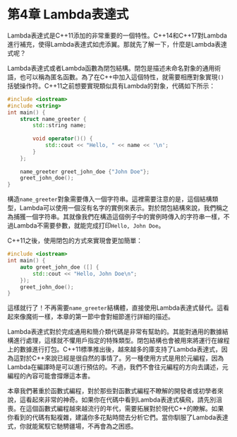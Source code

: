 # 第4章 Lambda表達式

Lambda表達式是C++11添加的非常重要的一個特性。C++14和C++17對Lambda進行補充，使得Lambda表達式如虎添翼。那就先了解一下，什麼是Lambda表達式呢？

Lambda表達式或者Lambda函數為閉包結構。閉包是描述未命名對象的通用術語，也可以稱為匿名函數。為了在C++中加入這個特性，就需要相應對象實現`()`括號操作符。C++11之前想要實現類似具有Lambda的對象，代碼如下所示：

```c++
#include <iostream>
#include <string>
int main() {
    struct name_greeter {
        std::string name;
        
        void operator()() {
        	std::cout << "Hello, " << name << '\n';
        }
    };
    
    name_greeter greet_john_doe {"John Doe"};
    greet_john_doe();
}
```

構造`name_greeter`對象需要傳入一個字符串。這裡需要注意的是，這個結構類型，Lambda可以使用一個沒有名字的實例來表示。對於閉包結構來說，我們稱之為捕獲一個字符串。其就像我們在構造這個例子中的實例時傳入的字符串一樣，不過Lambda不需要參數，就能完成打印`Hello, John Doe`。

C++11之後，使用閉包的方式來實現會更加簡單：

```c++
#include <iostream>
int main() {
    auto greet_john_doe ([] {
    	std::cout << "Hello, John Doe\n";
    });
    greet_john_doe();
}
```

這樣就行了！不再需要`name_greeter`結構體，直接使用Lambda表達式替代。這看起來像魔術一樣，本章的第一節中會對細節進行詳細的描述。

Lambda表達式對於完成通用和簡介類代碼是非常有幫助的。其能對通用的數據結構進行處理，這樣就不懼用戶指定的特殊類型。閉包結構也會被用來將運行在線程上的數據進行打包。C++11標準推出後，越來越多的庫支持了Lambda表達式，因為這對於C++來說已經是很自然的事情了。另一種使用方式是用於元編程，因為Lambda在編譯時是可以進行預估的。不過，我們不會往元編程的方向去講述，元編程的內容可能會撐爆這本書。

本章我們著重於函數式編程，對於那些對函數式編程不瞭解的開發者或初學者來說，這看起來非常的神奇。如果你在代碼中看到Lambda表達式橫飛，請先別沮喪。在這個函數式編程越來越流行的年代，需要拓展對於現代C++的瞭解。如果你看到的代碼有點複雜，建議你多花點時間去分析它們。當你馴服了Lambda表達式，你就能駕馭它馳騁疆場，不再會為之困惑。

